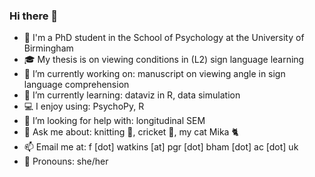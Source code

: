 ### Hi there 👋

- 👩 I'm a PhD student in the School of Psychology at the University of Birmingham 
- 🎓 My thesis is on viewing conditions in (L2) sign language learning
- 🔭 I’m currently working on: manuscript on viewing angle in sign language comprehension
- 🌱 I’m currently learning: dataviz in R, data simulation
- 💻 I enjoy using: PsychoPy, R  
- 🤔 I’m looking for help with: longitudinal SEM
- 💬 Ask me about: knitting 🧶, cricket 🏏, my cat Mika 🐈 
- 📫 Email me at: f [dot] watkins [at] pgr [dot] bham [dot] ac [dot] uk 
- 🌈 Pronouns: she/her

<!--
**freyawatkins/freyawatkins** is a ✨ _special_ ✨ repository because its `README.md` (this file) appears on your GitHub profile.

Here are some ideas to get you started:

- 🔭 I’m currently working on ...
- 🌱 I’m currently learning ...
- 👯 I’m looking to collaborate on ...
- 🤔 I’m looking for help with ...
- 💬 Ask me about ...
- 📫 How to reach me: ...
- 😄 Pronouns: ...
- ⚡ Fun fact: ...
-->
